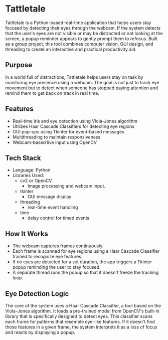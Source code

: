 # Tattletale
Tattletale is a Python-based real-time application that helps users stay focused by detecting their eyes through the webcam. If the system detects that the user's eyes are not visible or may be distracted or not looking at the screen, a popup reminder appears to gently prompt them to refocus. Built as a group project, this tool combines computer vision, GUI design, and threading to create an interactive and practical productivity aid.

## Purpose
In a world full of distractions, Tattletale helps users stay on task by monitoring eye presence using a webcam. The goal is not just to track eye movement but to detect when someone has stopped paying attention and remind them to get back on track in real time.

## Features
-  Real-time iris and eye detection using Viola-Jones algorithm
-  Utilizes Haar Cascade Classifiers for detecting eye regions
-  GUI pop-ups using Tkinter for event-based messages
- Multithreading to maintain responsiveness
- Webcam-based live input using OpenCV

## Tech Stack
- Language: Python
- Libraries Used:
   - cv2 or OpenCV
      - Image processing and webcam input.
  - tkinter
    - GUI message display
  - threading
     -  real-time event handling
  - time
     - delay control for timed events

## How It Works
- The webcam captures frames continuously.
- Each frame is scanned for eye regions using a Haar Cascade Classifier trained to recognize eye features.
- If no eyes are detected for a set duration, the app triggers a Tkinter popup reminding the user to stay focused.
- A separate thread runs the popup so that it doesn't freeze the tracking loop.

## Eye Detection Logic
The core of the system uses a Haar Cascade Classifier, a tool based on the Viola-Jones algorithm. It loads a pre-trained model from OpenCV's built-in library that is specifically designed to detect eyes. This classifier scans each frame for patterns that resemble eye-like features. If it doesn't find those features in a given frame, the system interprets it as a loss of focus and reacts by displaying a popup.
